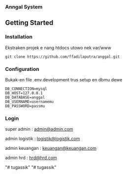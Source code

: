 ### Anngal System

## Getting Started

### Installation
Ekstraken projek e nang htdocs utowo nek var/www
```
git clone https://github.com/ffadilaputra/anggal.git
```

### Configuration

Bukak-en file .env.development trus setup en dbmu dewe
```
DB_CONNECTION=mysql
DB_HOST=127.0.0.1
DB_DATABASE=anggal
DB_USERNAME=usernamemu
DB_PASSWORD=passmu
```

### Login

super admin : admin@admin.com

admin logistik : logistik@logistik.com

admin keuangan : keuangan@keuangan.com

admin hrd : hrd@hrd.com

"# tugassik" 
"# tugassik" 
